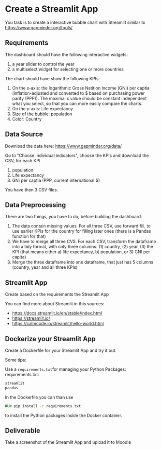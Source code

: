 
# Create a Streamlit App

You task is to create a interactive bubble chart with Streamlit similar to https://www.gapminder.org/tools/ 

## Requirements

The dashboard should have the following interactive widgets:
1. a year slider to control the year
2. a multiselect widget for selecting one or more countries

The chart should have show the following KPIs:
1. On the x-axis: the logarithmic Gross Natition Income (GNI) per captia (inflation-adjusted and converted to $ based on purchasing power parity (PPP)). The maximal x value should be constant independent what you select, so that you can more easily compare the charts.
2. On the y-axis: Life expectancy
3. Size of the bubble: population
4. Color: Country

## Data Source

Download the data here: https://www.gapminder.org/data/

Go to "Choose individual indicators", choose the KPIs and download the CSV, for each KPI
1. population
2. Life expectancy
3. GNI per captia (PPP, current international $)

You have then 3 CSV files.

## Data Preprocessing

There are two things, you have to do, before building the dashboard. 
1. The data contain missing values. For all three CSV, use forward fill, to use earlier KPIs for the country for filling later ones (there is a Pandas function for that)
2. We have to merge all three CVS. For each CSV, transform the dataframe into a tidy format, with only three columns: (1) country, (2) year, (3) the KPI (that means either a) life expectancy, b) population, or 3) GNI per capita)
3. Merge the three dataframe into one dataframe, that just has 5 columns (country, year and all three KPIs)


## Streamlit App

Create based on the requirements the Streamlit App

You can find more about Streamlit in this sources:
- https://docs.streamlit.io/en/stable/index.html
- https://streamlit.io/ 
- https://calmcode.io/streamlit/hello-world.html

## Dockerize your Streamlit App

Create a Dockerfile for your Streamlit App and try it out.

Some tips:

Use a `requirements.txt`for managing your Python Packages:
requirements.txt:
```txt
streamlit
pandas
```

In the Dockerfile you can than use 
```dockerfile
RUN pip install -r requirements.txt
```
to install the Python packages inside the Docker container.

## Deliverable

Take a screenshot of the Streamlit App and upload it to Moodle
